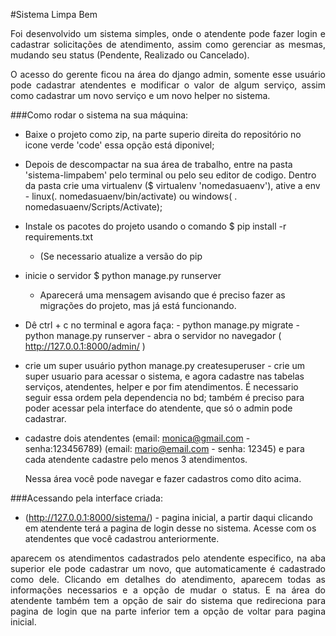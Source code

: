 #Sistema Limpa Bem

<p align="justify"> Foi desenvolvido um sistema simples, onde o atendente pode fazer login e cadastrar solicitações de atendimento, assim como gerenciar as mesmas, mudando seu status (Pendente, Realizado ou Cancelado). </p>
<p align="justify">O acesso do gerente ficou na área do django admin, somente esse usuário pode cadastrar atendentes e modificar o valor de algum serviço, assim como cadastrar um novo serviço e um novo helper no sistema.</p>

###Como rodar o sistema na sua máquina:
 - Baixe o projeto como zip, na parte superio direita do repositório no icone verde 'code' essa opção está diponivel;
  - Depois de descompactar na sua área de trabalho, entre na pasta 'sistema-limpabem' pelo terminal ou pelo seu editor de codigo. Dentro da pasta crie uma virtualenv ($ virtualenv 'nomedasuaenv'), ative a env - linux(. nomedasuaenv/bin/activate) ou windows( . nomedasuaenv/Scripts/Activate);

 - Instale os pacotes do projeto usando o comando $ pip install -r requirements.txt

    - (Se necessario atualize a versão do pip
  - inicie o servidor $ python manage.py runserver 
    
    - Aparecerá uma mensagem avisando que é preciso fazer as migrações do projeto, mas já está funcionando.

 - Dê ctrl + c no terminal e agora faça:
        - python manage.py migrate
        - python manage.py runserver
        - abra o servidor no navegador ( http://127.0.0.1:8000/admin/ )
- crie um super usuário python manage.py createsuperuser -  crie um super usuario para acessar o sistema, e agora cadastre nas tabelas serviços, atendentes, helper e por fim atendimentos. É necessario seguir essa ordem pela dependencia no bd; também é preciso para poder acessar pela interface do atendente, que só o admin pode cadastrar.

-  cadastre dois atendentes (email: monica@gmail.com - senha:123456789) (email: mario@email.com - senha: 12345) e para cada atendente cadastre pelo menos 3 atendimentos.

    
    <p align="justify">Nessa área você pode navegar e fazer cadastros como dito acima.</p>

###Acessando pela interface criada:
 - (http://127.0.0.1:8000/sistema/) - pagina inicial, a partir daqui clicando em atendente terá a pagina de login desse no sistema. Acesse com os atendentes que você cadastrou anteriormente.

<p align="justify">aparecem os atendimentos cadastrados pelo atendente especifico, na aba superior ele pode cadastrar um novo, que automaticamente é cadastrado como dele. Clicando em detalhes do atendimento, aparecem todas as informações necessarios e a opção de mudar o status. E na área do atendente também tem a opção de sair do sistema que redireciona para pagina de login que na parte inferior tem a opção de voltar para pagina inicial.</p>